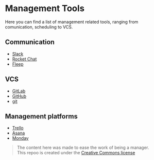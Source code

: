 # Management Tools

Here you can find a list of management related tools, ranging from comunication, scheduling to VCS.

## Communication

- [Slack](slack.com)
- [Rocket Chat](https://rocket.chat/)
- [Fleep](https://fleep.io/)

## VCS

- [GitLab](https://gitlab.com)
- [GitHub](https://github.com)
- [git](https://git-scm.com/)

## Management platforms

- [Trello](https://trello.com)
- [Asana](https://asana.com)
- [Monday](https://monday.com)

> The content here was made to ease the work of being a manager.
> This repoo is created under the [Creative Commons license](../LICENSE)
